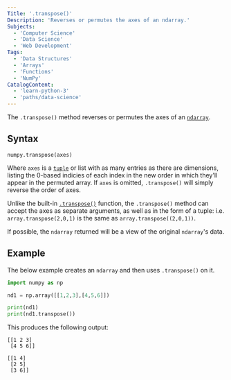 ```yaml
---
Title: '.transpose()'
Description: 'Reverses or permutes the axes of an ndarray.'
Subjects:
  - 'Computer Science'
  - 'Data Science'
  - 'Web Development'
Tags:
  - 'Data Structures'
  - 'Arrays'
  - 'Functions'
  - 'NumPy'
CatalogContent:
  - 'learn-python-3'
  - 'paths/data-science'
---
```


The `.transpose()` method reverses or permutes the axes of an [`ndarray`](https://www.codecademy.com/resources/docs/numpy/ndarray).

## Syntax

```pseudo
numpy.transpose(axes)
```

Where `axes` is a [`tuple`](https://www.codecademy.com/resources/docs/python/tuples) or list with as many entries as there are dimensions, listing the 0-based indicies of each index in the new order in which they'll appear in the permuted array. If `axes` is omitted, `.transpose()` will simply reverse the order of axes.

Unlike the built-in [`.transpose()`](https://www.codecademy.com/resources/docs/numpy/built-in-functions/reshape) function, the `.transpose()` method can accept the axes as separate arguments, as well as in the form of a tuple: i.e. `array.transpose(2,0,1)` is the same as `array.transpose((2,0,1))`.

If possible, the `ndarray` returned will be a view of the original `ndarray`'s data.

## Example

The below example creates an `ndarray` and then uses `.transpose()` on it.

```py
import numpy as np

nd1 = np.array([[1,2,3],[4,5,6]])

print(nd1)
print(nd1.transpose())
```

This produces the following output:

```shell
[[1 2 3]
 [4 5 6]]

[[1 4]
 [2 5]
 [3 6]]
```
